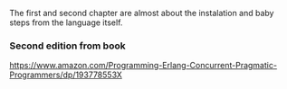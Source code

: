 The first and second chapter are almost about the instalation and baby steps from the language itself.

### Second edition from book
https://www.amazon.com/Programming-Erlang-Concurrent-Pragmatic-Programmers/dp/193778553X